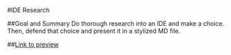 #IDE Research

##Goal and Summary
Do thorough research into an IDE and make a choice. Then, defend that choice and present it in a stylized MD file.

##[Link to preview](https://rafswiggers.github.io/IDE-research/Atom.md)
